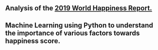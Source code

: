## Analysis of the [2019 World Happiness Report.](https://worldhappiness.report/ed/2019/)
 
## Machine Learning using Python to understand the importance of various factors towards happiness score.
